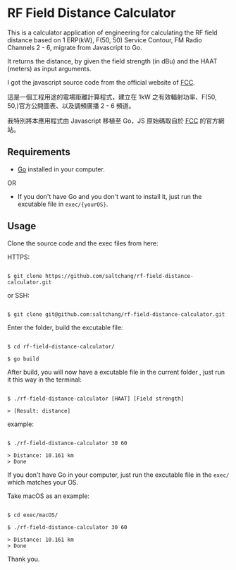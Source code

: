 # RF Field Distance Calculator

This is a calculator application of engineering for calculating the RF field distance based on 1 ERP(kW), F(50, 50) Service Contour, FM Radio Channels 2 - 6, migrate from Javascript to Go.

It returns the distance, by given the field strength (in dBu) and the HAAT (meters) as input arguments.

I got the javascript source code from the official website of [FCC](https://www.fcc.gov/media/radio/fm-and-tv-propagation-curves).

這是一個工程用途的電場距離計算程式，建立在 1kW 之有效輻射功率、F(50, 50,)官方公開圖表、以及調頻廣播 2 - 6 頻道。

我特別將本應用程式由 Javascript 移植至 Go，JS 原始碼取自於 [FCC](https://www.fcc.gov/media/radio/fm-and-tv-propagation-curves) 的官方網站。

## Requirements

- [Go](https://golang.org/) installed in your computer.

OR

- If you don't have Go and you don't want to install it, just run the excutable file in `exec/{yourOS}`.

## Usage

Clone the source code and the exec files from here:

HTTPS:

```shell

$ git clone https://github.com/saltchang/rf-field-distance-calculator.git

```

or SSH:

```shell

$ git clone git@github.com:saltchang/rf-field-distance-calculator.git

```

Enter the folder, build the excutable file:

```shell

$ cd rf-field-distance-calculator/

$ go build

```

After build, you will now have a excutable file in the current folder , just run it this way in the terminal:

```shell

$ ./rf-field-distance-calculator [HAAT] [Field strength]

> [Result: distance]

```

example:

```shell

$ ./rf-field-distance-calculator 30 60

> Distance: 10.161 km
> Done

```

If you don't have Go in your computer,
just run the excutable file in the `exec/` which matches your OS.

Take macOS as an example:

```shell

$ cd exec/macOS/

$ ./rf-field-distance-calculator 30 60

> Distance: 10.161 km
> Done

```

Thank you.

